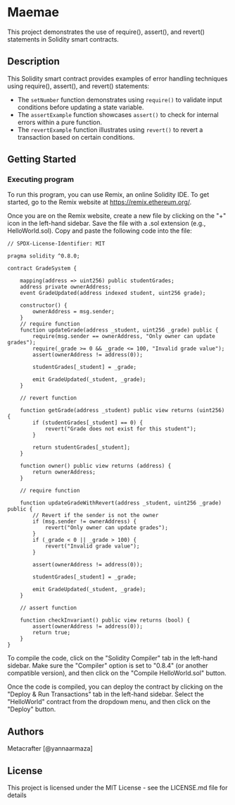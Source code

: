 # Maemae

This project demonstrates the use of require(), assert(), and revert() statements in Solidity smart contracts.

## Description

This Solidity smart contract provides examples of error handling techniques using require(), assert(), and revert() statements:

- The `setNumber` function demonstrates using `require()` to validate input conditions before updating a state variable.
- The `assertExample` function showcases `assert()` to check for internal errors within a pure function.
- The `revertExample` function illustrates using `revert()` to revert a transaction based on certain conditions.

## Getting Started

### Executing program

To run this program, you can use Remix, an online Solidity IDE. To get started, go to the Remix website at https://remix.ethereum.org/.

Once you are on the Remix website, create a new file by clicking on the "+" icon in the left-hand sidebar. Save the file with a .sol extension (e.g., HelloWorld.sol). Copy and paste the following code into the file:

```
// SPDX-License-Identifier: MIT

pragma solidity ^0.8.0;

contract GradeSystem {

    mapping(address => uint256) public studentGrades;
    address private ownerAddress;
    event GradeUpdated(address indexed student, uint256 grade);

    constructor() {
        ownerAddress = msg.sender;
    }
    // require function
    function updateGrade(address _student, uint256 _grade) public {
        require(msg.sender == ownerAddress, "Only owner can update grades");
        require(_grade >= 0 && _grade <= 100, "Invalid grade value");
        assert(ownerAddress != address(0));

        studentGrades[_student] = _grade;

        emit GradeUpdated(_student, _grade);
    }

    // revert function

    function getGrade(address _student) public view returns (uint256) {
        if (studentGrades[_student] == 0) {
            revert("Grade does not exist for this student");
        }

        return studentGrades[_student];
    }

    function owner() public view returns (address) {
        return ownerAddress;
    }

    // require function

    function updateGradeWithRevert(address _student, uint256 _grade) public {
        // Revert if the sender is not the owner
        if (msg.sender != ownerAddress) {
            revert("Only owner can update grades");
        }
        if (_grade < 0 || _grade > 100) {
            revert("Invalid grade value");
        }

        assert(ownerAddress != address(0));

        studentGrades[_student] = _grade;

        emit GradeUpdated(_student, _grade);
    }

    // assert function

    function checkInvariant() public view returns (bool) {
        assert(ownerAddress != address(0));
        return true;
    }
}

```

To compile the code, click on the "Solidity Compiler" tab in the left-hand sidebar. Make sure the "Compiler" option is set to "0.8.4" (or another compatible version), and then click on the "Compile HelloWorld.sol" button.

Once the code is compiled, you can deploy the contract by clicking on the "Deploy & Run Transactions" tab in the left-hand sidebar. Select the "HelloWorld" contract from the dropdown menu, and then click on the "Deploy" button.

## Authors

Metacrafter
[@yannaarmaza]


## License

This project is licensed under the MIT License - see the LICENSE.md file for details
